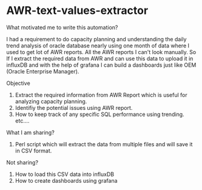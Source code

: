 # AWR-text-values-extractor

What motivated me to write this automation?

I had a requirement to do capacity planning and understanding the daily trend analysis of oracle database nearly using one month of data where I used to get lot of AWR reports. All the AWR reports I can't look manually. So If I extract the required data from AWR and can use this data to upload it in influxDB and with the help of grafana I can build a dashboards just like OEM (Oracle Enterprise Manager).

Objective
1) Extract the required information from AWR Report which is useful for analyzing capacity planning.
2) Identifiy the potential issues using AWR report.
3) How to keep track of any specific SQL performance using trending.
etc....


What I am sharing?
1) Perl script which will extract the data from multiple files and will save it in CSV format.

Not sharing?
1) How to load this CSV data into influxDB
2) How to create dashboards using grafana
